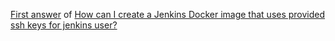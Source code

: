 [First answer](http://stackoverflow.com/a/42999024/5903564) of [How can I create a Jenkins Docker image that uses provided ssh keys for jenkins user?](http://stackoverflow.com/q/42999023/5903564)

